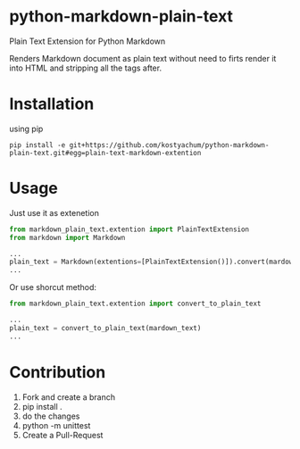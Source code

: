 # python-markdown-plain-text
Plain Text Extension for Python Markdown

Renders Markdown document as plain text without need to firts render it into HTML and stripping all the tags after. 



# Installation

using pip

```
pip install -e git+https://github.com/kostyachum/python-markdown-plain-text.git#egg=plain-text-markdown-extention
```


# Usage
Just use it as extenetion
```python
from markdown_plain_text.extention import PlainTextExtension
from markdown import Markdown

...
plain_text = Markdown(extentions=[PlainTextExtension()]).convert(mardown_text)
...

```


Or use shorcut method:
```python
from markdown_plain_text.extention import convert_to_plain_text

...
plain_text = convert_to_plain_text(mardown_text)
...

```


# Contribution

1. Fork and create a branch
2. pip install .
3. do the changes
4. python -m unittest
5. Create a Pull-Request
